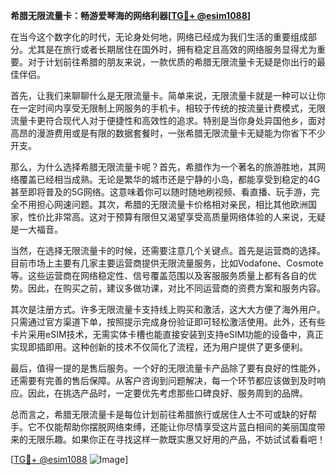 **希腊无限流量卡：畅游爱琴海的网络利器[[TG💪+ @esim1088](https://t.me/s/esim1088)]**

在当今这个数字化的时代，无论身处何地，网络已经成为我们生活的重要组成部分。尤其是在旅行或者长期居住在国外时，拥有稳定且高效的网络服务显得尤为重要。对于计划前往希腊的朋友来说，一款优质的希腊无限流量卡无疑是你出行的最佳伴侣。

首先，让我们来聊聊什么是无限流量卡。简单来说，无限流量卡就是一种可以让你在一定时间内享受无限制上网服务的手机卡。相较于传统的按流量计费模式，无限流量卡更符合现代人对于便捷性和高效性的追求。特别是当你身处异国他乡，面对高昂的漫游费用或是有限的数据套餐时，一张希腊无限流量卡无疑能为你省下不少开支。

那么，为什么选择希腊无限流量卡呢？首先，希腊作为一个著名的旅游胜地，其网络覆盖已经相当成熟。无论是繁华的城市还是宁静的小岛，都能享受到稳定的4G甚至即将普及的5G网络。这意味着你可以随时随地刷视频、看直播、玩手游，完全不用担心网速问题。其次，希腊的无限流量卡价格相对亲民，相比其他欧洲国家，性价比非常高。这对于预算有限但又渴望享受高质量网络体验的人来说，无疑是一大福音。

当然，在选择无限流量卡的时候，还需要注意几个关键点。首先是运营商的选择。目前市场上主要有几家主要运营商提供无限流量服务，比如Vodafone、Cosmote等。这些运营商在网络稳定性、信号覆盖范围以及客服服务质量上都有各自的优势。因此，在购买之前，建议多做功课，对比不同运营商的资费方案和服务内容。

其次是注册方式。许多无限流量卡支持线上购买和激活，这大大方便了海外用户。只需通过官方渠道下单，按照提示完成身份验证即可轻松激活使用。此外，还有些卡片采用eSIM技术，无需实体卡槽也能直接安装到支持eSIM功能的设备中，真正实现即插即用。这种创新的技术不仅简化了流程，还为用户提供了更多便利。

最后，值得一提的是售后服务。一个好的无限流量卡产品除了要有良好的性能外，还需要有完善的售后保障。从客户咨询到问题解决，每一个环节都应该做到及时响应。因此，在挑选产品时，一定要优先考虑那些口碑良好、服务周到的品牌。

总而言之，希腊无限流量卡是每位计划前往希腊旅行或居住人士不可或缺的好帮手。它不仅能帮助你摆脱网络束缚，还能让你尽情享受这片蓝白相间的美丽国度带来的无限乐趣。如果你正在寻找这样一款既实惠又好用的产品，不妨试试看看吧！

[[TG💪+ @esim1088](https://t.me/s/esim1088) ![Image](https://i.postimg.cc/4NQfJmqS/Snipaste-2025-05-13-00-14-12.png)]